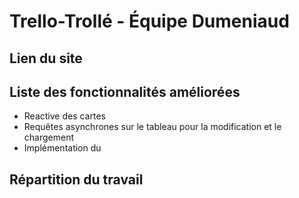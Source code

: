 # Trello-Trollé - Équipe Dumeniaud

## Lien du site



## Liste des fonctionnalités améliorées

- Reactive des cartes
- Requêtes asynchrones sur le tableau pour la modification et le chargement
- Implémentation du 

## Répartition du travail